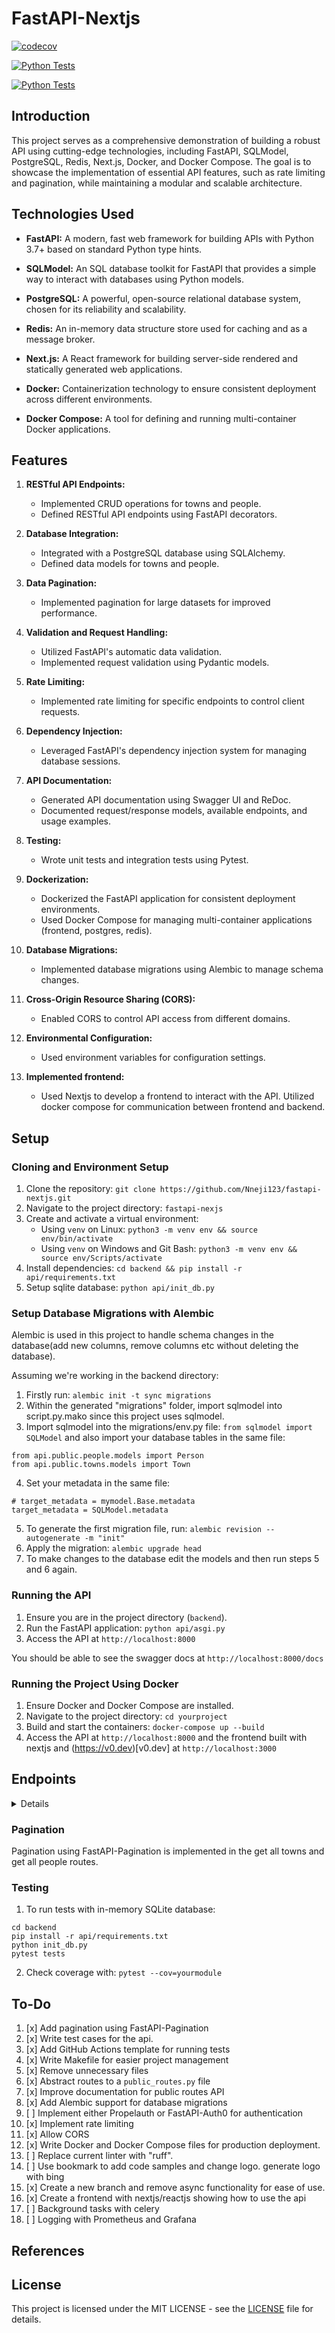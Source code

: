 # FastAPI-Nextjs
[![codecov](https://codecov.io/gh/Nneji123/fastapi-webscraper/graph/badge.svg?token=UsIESnIqm6)](https://codecov.io/gh/Nneji123/fastapi-webscraper)

[![Python Tests](https://github.com/Nneji123/fastapi-webscraper/actions/workflows/test.yml/badge.svg)](https://github.com/Nneji123/fastapi-webscraper/actions/workflows/test.yml)

[![Python Tests](https://github.com/Nneji123/fastapi-webscraper/actions/workflows/test.yml/badge.svg)](https://github.com/Nneji123/fastapi-webscraper/actions/workflows/test.yml)


## Introduction
This project serves as a comprehensive demonstration of building a robust API using cutting-edge technologies, including FastAPI, SQLModel, PostgreSQL, Redis, Next.js, Docker, and Docker Compose. The goal is to showcase the implementation of essential API features, such as rate limiting and pagination, while maintaining a modular and scalable architecture.

## Technologies Used

- **FastAPI:** A modern, fast web framework for building APIs with Python 3.7+ based on standard Python type hints.

- **SQLModel:** An SQL database toolkit for FastAPI that provides a simple way to interact with databases using Python models.

- **PostgreSQL:** A powerful, open-source relational database system, chosen for its reliability and scalability.

- **Redis:** An in-memory data structure store used for caching and as a message broker.

- **Next.js:** A React framework for building server-side rendered and statically generated web applications.

- **Docker:** Containerization technology to ensure consistent deployment across different environments.

- **Docker Compose:** A tool for defining and running multi-container Docker applications.


## Features

1. **RESTful API Endpoints:**
   - Implemented CRUD operations for towns and people.
   - Defined RESTful API endpoints using FastAPI decorators.

2. **Database Integration:**
   - Integrated with a PostgreSQL database using SQLAlchemy.
   - Defined data models for towns and people.

3. **Data Pagination:**
   - Implemented pagination for large datasets for improved performance.

4. **Validation and Request Handling:**
   - Utilized FastAPI's automatic data validation.
   - Implemented request validation using Pydantic models.

5. **Rate Limiting:**
   - Implemented rate limiting for specific endpoints to control client requests.

6. **Dependency Injection:**
   - Leveraged FastAPI's dependency injection system for managing database sessions.


8.  **API Documentation:**
    - Generated API documentation using Swagger UI and ReDoc.
    - Documented request/response models, available endpoints, and usage examples.

9.  **Testing:**
    - Wrote unit tests and integration tests using Pytest.

10. **Dockerization:**
    - Dockerized the FastAPI application for consistent deployment environments.
    - Used Docker Compose for managing multi-container applications (frontend, postgres, redis).

11. **Database Migrations:**
    - Implemented database migrations using Alembic to manage schema changes.

12. **Cross-Origin Resource Sharing (CORS):**
    - Enabled CORS to control API access from different domains.

13. **Environmental Configuration:**
    - Used environment variables for configuration settings.

14. **Implemented frontend:**
    - Used Nextjs to develop a frontend to interact with the API. Utilized docker compose for communication between frontend and backend.

## Setup

### Cloning and Environment Setup
1. Clone the repository: `git clone https://github.com/Nneji123/fastapi-nextjs.git`
2. Navigate to the project directory: `fastapi-nexjs`
3. Create and activate a virtual environment:
   - Using `venv` on Linux: `python3 -m venv env && source env/bin/activate`
   - Using `venv` on Windows and Git Bash: `python3 -m venv env && source env/Scripts/activate`
4. Install dependencies: `cd backend && pip install -r api/requirements.txt`
5. Setup sqlite database: `python api/init_db.py`

### Setup Database Migrations with Alembic
Alembic is used in this project to handle schema changes in the database(add new columns, remove columns etc without deleting the database).

Assuming we're working in the backend directory:

1. Firstly run:  `alembic init -t sync migrations`
2. Within the generated "migrations" folder, import sqlmodel into script.py.mako since this project uses sqlmodel.
3. Import sqlmodel into the migrations/env.py file: `from sqlmodel import SQLModel` and also import your database tables in the same file:
```
from api.public.people.models import Person
from api.public.towns.models import Town
```
4. Set your metadata in the same file:
```
# target_metadata = mymodel.Base.metadata
target_metadata = SQLModel.metadata
```
5. To generate the first migration file, run: `alembic revision --autogenerate -m "init"`
6. Apply the migration: `alembic upgrade head`
7. To make changes to the database edit the models and then run steps 5 and 6 again.

### Running the API
1. Ensure you are in the project directory (`backend`).
2. Run the FastAPI application: `python api/asgi.py`
3. Access the API at `http://localhost:8000`

You should be able to see the swagger docs at `http://localhost:8000/docs`

### Running the Project Using Docker
1. Ensure Docker and Docker Compose are installed.
2. Navigate to the project directory: `cd yourproject`
3. Build and start the containers: `docker-compose up --build`
4. Access the API at `http://localhost:8000` and the frontend built with nextjs and (https://v0.dev)[v0.dev] at `http://localhost:3000`


## Endpoints

<details>

### Get Single Person

- **Endpoint:** `GET /{person_id}`
- **Description:** Retrieves details of a single person by ID.
- **Request:**
  - Method: `GET`
  - Path: `/{person_id}` (Replace `{person_id}` with the actual ID)
- **Response:**
  - Status Code: `200 OK` if person is found, `404 Not Found` if person with the specified ID does not exist.
  - Body: Person details in the format specified by `PersonReadWithTown` model.

### Get All People

- **Endpoint:** `GET /`
- **Description:** Retrieves a paginated list of all people.
- **Request:**
  - Method: `GET`
  - Path: `/`
  - Query Parameters: `skip` (number of items to skip), `limit` (maximum number of items to return)
- **Response:**
  - Status Code: `200 OK`
  - Body: Paginated list of people in the format specified by `Page[PersonRead]` model.

### Create New Person

- **Endpoint:** `POST /`
- **Description:** Creates a new person.
- **Request:**
  - Method: `POST`
  - Path: `/`
  - Body: JSON object representing the new person (See `PersonCreate` model)
- **Response:**
  - Status Code: `200 OK` if successful, `500 Internal Server Error` if there's an exception during person creation.
  - Body: Created person details in the format specified by `Person` model.

### Update Existing Person

- **Endpoint:** `PUT /{person_id}`
- **Description:** Updates details of an existing person by ID.
- **Request:**
  - Method: `PUT`
  - Path: `/{person_id}` (Replace `{person_id}` with the actual ID)
  - Body: JSON object representing the updated person details (See `PersonUpdate` model)
- **Response:**
  - Status Code: `200 OK` if successful, `404 Not Found` if person with the specified ID does not exist.
  - Body: Updated person details in the format specified by `Person` model.

### Delete Existing Person

- **Endpoint:** `DELETE /{person_id}`
- **Description:** Deletes an existing person by ID.
- **Request:**
  - Method: `DELETE`
  - Path: `/{person_id}` (Replace `{person_id}` with the actual ID)
- **Response:**
  - Status Code: `200 OK` if successful, `404 Not Found` if person with the specified ID does not exist.
  - Body: Deleted person details in the format specified by `Person` model.

Please make sure to replace placeholders like `{person_id}` with actual values when making requests. Additionally, provide appropriate details in the request bodies according to your data models (`PersonCreate`, `PersonUpdate`, etc.).

### Create a New Town

- **Endpoint:** `POST /`
- **Description:** Creates a new town.
- **Request:**
  - Method: `POST`
  - Path: `/`
  - Body: JSON object representing the new town (See `TownCreate` model)
- **Response:**
  - Status Code: `200 OK` if successful, `500 Internal Server Error` if there's an exception during town creation.
  - Body:
    ```json
    {
      "status": "success",
      "msg": "Town created successfully",
      "data": { /* Town details */ }
    }
    ```

### Get Single Town

- **Endpoint:** `GET /{town_id}`
- **Description:** Retrieves details of a single town by ID.
- **Request:**
  - Method: `GET`
  - Path: `/{town_id}` (Replace `{town_id}` with the actual ID)
- **Response:**
  - Status Code: `200 OK` if town is found, `404 Not Found` if town with the specified ID does not exist.
  - Body: Town details in the format specified by `TownReadWithPeople` model.

### Get All Towns

- **Endpoint:** `GET /`
- **Description:** Retrieves a paginated list of all towns.
- **Request:**
  - Method: `GET`
  - Path: `/`
  - Query Parameters: `skip` (number of items to skip), `limit` (maximum number of items to return)
- **Response:**
  - Status Code: `200 OK`
  - Body: Paginated list of towns in the format specified by `Page[TownRead]` model.

### Update Existing Town

- **Endpoint:** `PUT /{town_id}`
- **Description:** Updates details of an existing town by ID.
- **Request:**
  - Method: `PUT`
  - Path: `/{town_id}` (Replace `{town_id}` with the actual ID)
  - Body: JSON object representing the updated town details (See `TownUpdate` model)
- **Response:**
  - Status Code: `200 OK` if successful, `404 Not Found` if town with the specified ID does not exist.
  - Body: Updated town details in the format specified by `TownRead` model.

### Delete Existing Town

- **Endpoint:** `DELETE /{town_id}`
- **Description:** Deletes an existing town by ID.
- **Request:**
  - Method: `DELETE`
  - Path: `/{town_id}` (Replace `{town_id}` with the actual ID)
- **Response:**
  - Status Code: `200 OK` if successful, `404 Not Found` if town with the specified ID does not exist.
  - Body:
    ```json
    {
      "status": "success",
      "msg": "Successfully deleted town with ID {town_id}"
    }
    ```
    or
    ```json
    {
      "status": "error",
      "msg": "Failed to delete town with ID {town_id}"
    }
    ```
Certainly! Here's a description for the rate-limited endpoint in your FastAPI project:

### Rate-Limited Endpoint

- **Endpoint:** `GET /rate_limit`
- **Description:** Returns a message indicating that this is a rate-limited endpoint. The endpoint is rate-limited to allow a maximum of 2 requests every 5 seconds.
- **Request:**
  - Method: `GET`
  - Path: `/rate_limit`
- **Response:**
  - Status Code: `200 OK` if the rate limit is not exceeded, `429 Too Many Requests` if the rate limit is exceeded.
  - Body:
    - If the rate limit is not exceeded:
      ```json
      {
        "Hello": "This is a rate-limited endpoint!"
      }
      ```
    - If the rate limit is exceeded:
      ```json
      {
        "detail": "Too many requests, try again later."
      }
      ```
- **Rate Limit:**
  - Maximum Requests: 2 requests per 5 seconds.

This endpoint is configured to limit the number of requests to 2 every 5 seconds, and it will respond with a success message if the rate limit is not exceeded. If the rate limit is exceeded, it will respond with a "Too Many Requests" error message.

</details>


### Pagination
Pagination using FastAPI-Pagination is implemented in the get all towns and get all people routes.

### Testing
1. To run tests with in-memory SQLite database:
```
cd backend
pip install -r api/requirements.txt
python init_db.py
pytest tests
```
2. Check coverage with: `pytest --cov=yourmodule`

## To-Do
1. [x] Add pagination using FastAPI-Pagination
2. [x] Write test cases for the api.
3. [x] Add GitHub Actions template for running tests
4. [x] Write Makefile for easier project management
5. [x] Remove unnecessary files
6. [x] Abstract routes to a `public_routes.py` file
7. [x] Improve documentation for public routes API
8. [x] Add Alembic support for database migrations
9. [ ] Implement either Propelauth or FastAPI-Auth0 for authentication
10. [x] Implement rate limiting
11. [x] Allow CORS
12. [x] Write Docker and Docker Compose files for production deployment.
13. [ ] Replace current linter with "ruff".
14. [ ] Use bookmark to add code samples and change logo. generate logo with bing
15. [x] Create a new branch and remove async functionality for ease of use.
16. [x] Create a frontend with nextjs/reactjs showing how to use the api
17. [ ] Background tasks with celery
18. [ ] Logging with Prometheus and Grafana

## References


## License
This project is licensed under the MIT LICENSE - see the [LICENSE](./LICENSE) file for details.


